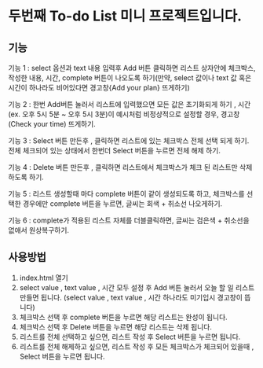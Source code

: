 # 두번째 To-do List 미니 프로젝트입니다.

## 기능
기능 1 : select 옵션과 text 내용 입력후 Add 버튼 클릭하면 리스트 상자안에 체크박스, 작성한 내용, 시간, complete 버튼이 나오도록 하기(만약, select 값이나 text 값 혹은 시간이 하나라도 비어있다면 경고창{Add your plan} 뜨게하기)

기능 2 : 한번 Add버튼 눌러서 리스트에 입력했으면 모든 값은 초기화되게 하기 , 시간(ex. 오후 5시 5분 ~ 오후 5시 3분)이 예시처럼 비정상적으로 설정할 경우, 경고창(Check your time) 뜨게하기.

기능 3 : Select 버튼 만든후 , 클릭하면 리스트에 있는 체크박스 전체 선택 되게 하기. 전체 체크되어 있는 상태에서 한번더 Select 버튼을 누르면 전체 해제 하기.

기능 4 : Delete 버튼 만든후 , 클릭하면 리스트에서 체크박스가 체크 된 리스트만 삭제하도록 하기.

기능 5 : 리스트 생성할때 마다 complete 버튼이 같이 생성되도록 하고, 체크박스를 선택한 경우에만 complete 버튼을 누르면, 글씨는 회색 + 취소선 나오게하기.

기능 6 : complete가 적용된 리스트 자체를 더블클릭하면, 글씨는 검은색 + 취소선을 없애서 원상복구하기.

## 사용방법
1. index.html 열기
2. select value , text value , 시간 모두 설정 후 Add 버튼 눌러서 오늘 할 일 리스트 만들면 됩니다. (select value , text value , 시간 하나라도 미기입시 경고창이 뜹니다)
3. 체크박스 선택 후 complete 버튼을 누르면 해당 리스트는 완성이 됩니다.
4. 체크박스 선택 후 Delete 버튼을 누르면 해당 리스트는 삭제 됩니다.
5. 리스트를 전체 선택하고 싶으면, 리스트 작성 후 Select 버튼을 누르면 됩니다.
6. 리스트를 전체 해제하고 싶으면, 리스트 작성 후 모든 체크박스가 체크되어 있을때 , Select 버튼을 누르면 됩니다.
